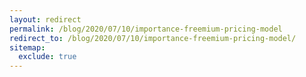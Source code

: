 ```yaml
---
layout: redirect
permalink: /blog/2020/07/10/importance-freemium-pricing-model
redirect_to: /blog/2020/07/10/importance-freemium-pricing-model/
sitemap:
  exclude: true
---
```


